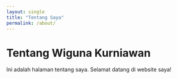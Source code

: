 ```yaml
---
layout: single
title: "Tentang Saya"
permalink: /about/
---
```


# Tentang Wiguna Kurniawan
Ini adalah halaman tentang saya. Selamat datang di website saya!
